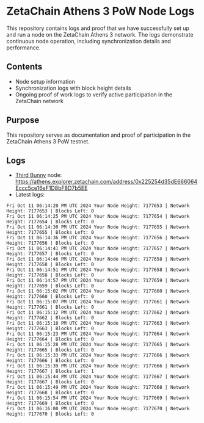 # ZetaChain Athens 3 PoW Node Logs
This repository contains logs and proof that we have successfully set up and run a node on the ZetaChain Athens 3 network. The logs demonstrate continuous node operation, including synchronization details and performance.

## Contents
- Node setup information
- Synchronization logs with block height details
- Ongoing proof of work logs to verify active participation in the ZetaChain network

## Purpose
This repository serves as documentation and proof of participation in the ZetaChain Athens 3 PoW testnet.

## Logs

- [Third Bunny](https://thirdbunny.xyz/) node: https://athens.explorer.zetachain.com/address/0x225254d35dE666064Eccc5ce16eF1D8bF8D7b5EE
- Latest logs:
```
Fri Oct 11 06:14:20 PM UTC 2024 Your Node Height: 7177653 | Network Height: 7177653 | Blocks Left: 0
Fri Oct 11 06:14:25 PM UTC 2024 Your Node Height: 7177654 | Network Height: 7177654 | Blocks Left: 0
Fri Oct 11 06:14:30 PM UTC 2024 Your Node Height: 7177655 | Network Height: 7177655 | Blocks Left: 0
Fri Oct 11 06:14:36 PM UTC 2024 Your Node Height: 7177656 | Network Height: 7177656 | Blocks Left: 0
Fri Oct 11 06:14:41 PM UTC 2024 Your Node Height: 7177657 | Network Height: 7177657 | Blocks Left: 0
Fri Oct 11 06:14:46 PM UTC 2024 Your Node Height: 7177658 | Network Height: 7177658 | Blocks Left: 0
Fri Oct 11 06:14:51 PM UTC 2024 Your Node Height: 7177658 | Network Height: 7177658 | Blocks Left: 0
Fri Oct 11 06:14:57 PM UTC 2024 Your Node Height: 7177659 | Network Height: 7177659 | Blocks Left: 0
Fri Oct 11 06:15:02 PM UTC 2024 Your Node Height: 7177660 | Network Height: 7177660 | Blocks Left: 0
Fri Oct 11 06:15:07 PM UTC 2024 Your Node Height: 7177661 | Network Height: 7177661 | Blocks Left: 0
Fri Oct 11 06:15:12 PM UTC 2024 Your Node Height: 7177662 | Network Height: 7177662 | Blocks Left: 0
Fri Oct 11 06:15:18 PM UTC 2024 Your Node Height: 7177663 | Network Height: 7177663 | Blocks Left: 0
Fri Oct 11 06:15:23 PM UTC 2024 Your Node Height: 7177664 | Network Height: 7177664 | Blocks Left: 0
Fri Oct 11 06:15:28 PM UTC 2024 Your Node Height: 7177665 | Network Height: 7177665 | Blocks Left: 0
Fri Oct 11 06:15:33 PM UTC 2024 Your Node Height: 7177666 | Network Height: 7177666 | Blocks Left: 0
Fri Oct 11 06:15:39 PM UTC 2024 Your Node Height: 7177666 | Network Height: 7177667 | Blocks Left: 1
Fri Oct 11 06:15:44 PM UTC 2024 Your Node Height: 7177667 | Network Height: 7177667 | Blocks Left: 0
Fri Oct 11 06:15:49 PM UTC 2024 Your Node Height: 7177668 | Network Height: 7177668 | Blocks Left: 0
Fri Oct 11 06:15:54 PM UTC 2024 Your Node Height: 7177669 | Network Height: 7177669 | Blocks Left: 0
Fri Oct 11 06:16:00 PM UTC 2024 Your Node Height: 7177670 | Network Height: 7177670 | Blocks Left: 0
```

